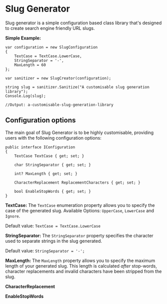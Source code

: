 # Slug Generator

Slug generator is a simple configuration based class library that's designed to create search engine friendly URL slugs.


**Simple Example:**

    var configuration = new SlugConfiguration
    {
        TextCase = TextCase.LowerCase,
        StringSeparator = '-',
        MaxLength = 60
    };
    
    var sanitizer = new SlugCreator(configuration);
        
    string slug = sanitizer.Sanitize("A customisable slug generation library");
    Console.Log(slug); 
    
    //Output: a-customisable-slug-generation-library

## Configuration options

The main goal of Slug Generator is  to be highly customisable, providing users with the following configuration options:

    public interface IConfiguration
    {
        TextCase TextCase { get; set; } 
    
        char StringSeparator { get; set; }
    
        int? MaxLength { get; set; }
    
        CharacterReplacement ReplacementCharacters { get; set; }
    
        bool EnableStopWords { get; set; }
    }

**TextCase:** The `TextCase` enumeration property allows you to specify the case of the generated slug.
Available Options: `UpperCase`, `LowerCase` and `Ignore`.

Default value: `TextCase = TextCase.LowerCase`

**StringSeparator:** The `StringSeparator` property specifies the character used to separate strings in the slug generated.

Default value: `StringSeparator = '-';`

**MaxLength:** The `MaxLength` property allows you to specify the maximum length of your generated slug. This length is calculated *after* stop-words, character replacements and invalid characters have been stripped from the slug.


**CharacterReplacement**

**EnableStopWords**
